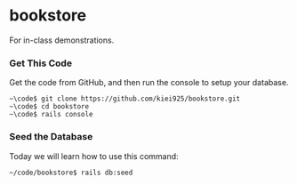 # bookstore

For in-class demonstrations.

### Get This Code

Get the code from GitHub, and then run the console to setup your database.

```
~\code$ git clone https://github.com/kiei925/bookstore.git
~\code$ cd bookstore
~\code$ rails console
```

### Seed the Database

Today we will learn how to use this command:

```
~/code/bookstore$ rails db:seed
```
